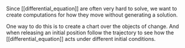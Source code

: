 Since [[differential_equation]] are often very hard to solve, we want to create computations for how they move without generating a solution.

One way to do this is to create a chart over the objects of change. And when releasing an initial position follow the trajectory to see how the [[differential_equation]] acts under different initial conditions.